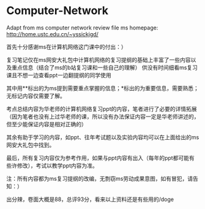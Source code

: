 # Computer-Network
Adapt from ms computer network review file
ms homepage: http://home.ustc.edu.cn/~yssickjgd/

首先十分感谢ms在计算机网络这门课中的付出：）

复习笔记仅在ms网安大礼包中计算机网络的复习提纲的基础上丰富了一些内容以及重点信息（结合了ms的b站复习课和一些自己的理解）
供没有时间细看ms复习课且不想一边查看ppt一边翻提纲的同学使用

其中用**标出的为ms提到需要重点掌握的信息；*标出的为重要信息，需要熟悉；无标记内容仅需要了解。

考点总结内容为华老师的计算机网络复习ppt的内容，笔者进行了必要的详情拓展（因为笔者也没有上过华老师的课，所以没有办法保证内容一定是华老师讲述的，但至少能保证内容是相对正确的）

其余有助于学习的内容，如ppt、往年考试题以及实验内容均可以在上面给出的ms网安大礼包中找到。

最后，所有复习内容仅为参考作用，如果与ppt内容有出入（每年的ppt都可能有些许修改），考试以教学ppt内容为准。

注：所有内容都为ms复习提纲的改编，无剽窃ms劳动成果意图，如有冒犯，请告知：）

出分辣，卷面大概是88，总评93分，看来以上资料还是有些用的/doge
